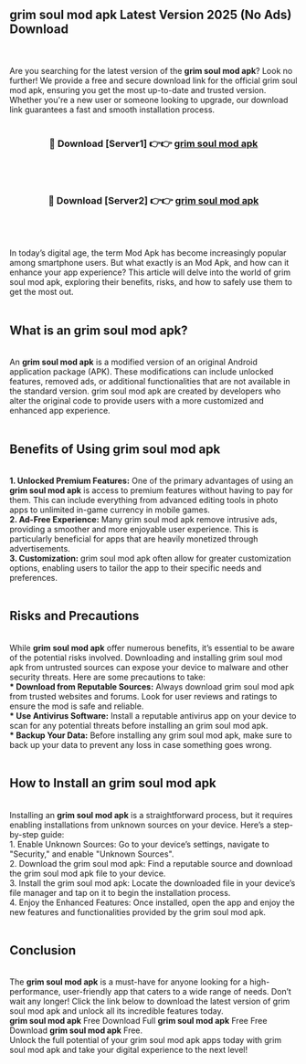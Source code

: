 ## grim soul mod apk Latest Version 2025 (No Ads) Download
<br><br>
Are you searching for the latest version of the <strong>grim soul mod apk</strong>? Look no further! We provide a free and secure download link for the official grim soul mod apk, ensuring you get the most up-to-date and trusted version. Whether you're a new user or someone looking to upgrade, our download link guarantees a fast and smooth installation process.
<br>
<br>
<div align="center">
<h3>🔴 Download [Server1] 👉👉 <a href="https://modyolo.store/grim_soul_mod_apk">grim soul mod apk</a></h3><br>
<br>
<h3>🔴 Download [Server2] 👉👉 <a href="https://modyolo.store/grim_soul_mod_apk">grim soul mod apk</a></h3><br>
</div>
<br>
<br>
In today’s digital age, the term Mod Apk has become increasingly popular among smartphone users. But what exactly is an Mod Apk, and how can it enhance your app experience? This article will delve into the world of grim soul mod apk, exploring their benefits, risks, and how to safely use them to get the most out.
<br>
<br>
<h2>What is an grim soul mod apk?</h2>
<br>
An <strong>grim soul mod apk</strong> is a modified version of an original Android application package (APK). These modifications can include unlocked features, removed ads, or additional functionalities that are not available in the standard version. grim soul mod apk are created by developers who alter the original code to provide users with a more customized and enhanced app experience.
<br>
<br>
<h2>Benefits of Using grim soul mod apk</h2>
<br>
<strong> 1. Unlocked Premium Features:</strong> One of the primary advantages of using an <strong>grim soul mod apk</strong> is access to premium features without having to pay for them. This can include everything from advanced editing tools in photo apps to unlimited in-game currency in mobile games.
<br>
<strong> 2. Ad-Free Experience:</strong> Many grim soul mod apk remove intrusive ads, providing a smoother and more enjoyable user experience. This is particularly beneficial for apps that are heavily monetized through advertisements.
<br>
<strong> 3. Customization:</strong> grim soul mod apk often allow for greater customization options, enabling users to tailor the app to their specific needs and preferences.
<br>
<br>
<h2>Risks and Precautions</h2>
<br>
While <strong>grim soul mod apk</strong> offer numerous benefits, it’s essential to be aware of the potential risks involved. Downloading and installing grim soul mod apk from untrusted sources can expose your device to malware and other security threats. Here are some precautions to take:
<br>
<strong> * Download from Reputable Sources:</strong> Always download grim soul mod apk from trusted websites and forums. Look for user reviews and ratings to ensure the mod is safe and reliable.
<br>
<strong> * Use Antivirus Software:</strong> Install a reputable antivirus app on your device to scan for any potential threats before installing an grim soul mod apk.
<br>
<strong> * Backup Your Data:</strong> Before installing any grim soul mod apk, make sure to back up your data to prevent any loss in case something goes wrong.
<br>
<br>
<h2>How to Install an grim soul mod apk</h2>
<br>
Installing an <strong>grim soul mod apk</strong> is a straightforward process, but it requires enabling installations from unknown sources on your device. Here’s a step-by-step guide:
<br>
 1. Enable Unknown Sources: Go to your device’s settings, navigate to "Security," and enable "Unknown Sources".
<br>
 2. Download the grim soul mod apk: Find a reputable source and download the grim soul mod apk file to your device.
<br>
 3. Install the grim soul mod apk: Locate the downloaded file in your device’s file manager and tap on it to begin the installation process.
<br>
 4. Enjoy the Enhanced Features: Once installed, open the app and enjoy the new features and functionalities provided by the grim soul mod apk.
<br>
<br>
<h2><strong>Conclusion</strong></h2>
<br>
The <strong>grim soul mod apk</strong> is a must-have for anyone looking for a high-performance, user-friendly app that caters to a wide range of needs. Don’t wait any longer! Click the link below to download the latest version of grim soul mod apk and unlock all its incredible features today.
<br>
<strong>grim soul mod apk</strong> Free Download Full <strong>grim soul mod apk</strong> Free Free Download <strong>grim soul mod apk</strong> Free.
<br>
Unlock the full potential of your grim soul mod apk apps today with grim soul mod apk and take your digital experience to the next level!

